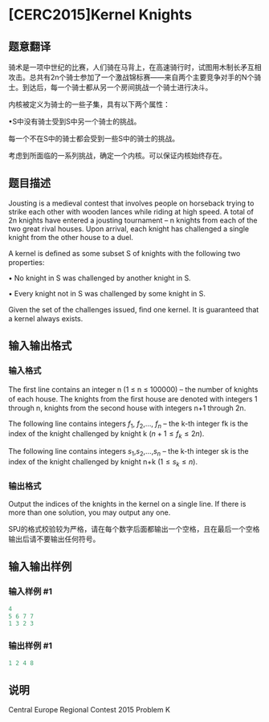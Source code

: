 # [CERC2015]Kernel Knights 

## 题意翻译

骑术是一项中世纪的比赛，人们骑在马背上，在高速骑行时，试图用木制长矛互相攻击。总共有2n个骑士参加了一个激战锦标赛——来自两个主要竞争对手的N个骑士。到达后，每一个骑士都从另一个房间挑战一个骑士进行决斗。

内核被定义为骑士的一些子集，具有以下两个属性：

•S中没有骑士受到S中另一个骑士的挑战。

每一个不在S中的骑士都会受到一些S中的骑士的挑战。

考虑到所面临的一系列挑战，确定一个内核。可以保证内核始终存在。

## 题目描述

Jousting is a medieval contest that involves people on horseback trying to strike each other with wooden lances while riding at high speed. A total of 2n knights have entered a jousting tournament – n knights from each of the two great rival houses. Upon arrival, each knight has challenged a single knight from the other house to a duel.

A kernel is deﬁned as some subset S of knights with the following two properties:

• No knight in S was challenged by another knight in S.

• Every knight not in S was challenged by some knight in S.

Given the set of the challenges issued, ﬁnd one kernel. It is guaranteed that a kernel always exists.

## 输入输出格式

### 输入格式

The ﬁrst line contains an integer n (1 ≤ n ≤ 100000) – the number of knights of each house. The knights from the ﬁrst house are denoted with integers 1 through n, knights from the second house with integers n+1 through 2n.

The following line contains integers $f_1$, $f_2$,..., $f_n$ – the k-th integer fk is the index of the knight challenged by knight k $(n+1≤ f_k ≤2n)$.

The following line contains integers $s_1$,$s_2$,...,$s_n$ – the k-th integer sk is the index of the knight challenged by knight n+k $(1≤s_k ≤n)$. 

### 输出格式

Output the indices of the knights in the kernel on a single line. If there is more than one solution, you may output any one.

SPJ的格式校验较为严格，请在每个数字后面都输出一个空格，且在最后一个空格输出后请不要输出任何符号。

## 输入输出样例

### 输入样例 #1

```cpp
4 
5 6 7 7 
1 3 2 3
```


### 输出样例 #1

```cpp
1 2 4 8
```


## 说明

Central Europe Regional Contest 2015 Problem K

